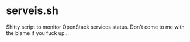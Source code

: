 # serveis.sh
Shitty script to monitor OpenStack services status.
Don't come to me with the blame if you fuck up...
